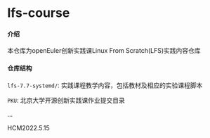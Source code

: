 # lfs-course
#### 介绍
本仓库为openEuler创新实践课Linux From Scratch(LFS)实践内容仓库

#### 仓库结构

`lfs-7.7-systemd/`: 实践课程教学内容，包括教材及相应的实验课程脚本

`PKU`: 北京大学开源创新实践课作业提交目录

...

HCM2022.5.15
